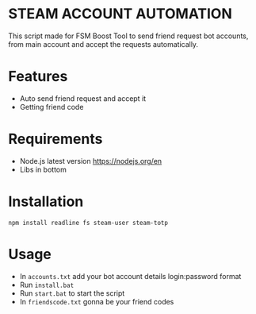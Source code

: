 # STEAM ACCOUNT AUTOMATION
This script made for FSM Boost Tool to send friend request bot accounts, from main account and accept the requests automatically.

# Features
* Auto send friend request and accept it
* Getting friend code


# Requirements
* Node.js latest version https://nodejs.org/en
* Libs in bottom

# Installation
```
npm install readline fs steam-user steam-totp
```

# Usage
* In `accounts.txt` add your bot account details login:password format
* Run `install.bat`
* Run `start.bat` to start the script
* In `friendscode.txt` gonna be your friend codes
